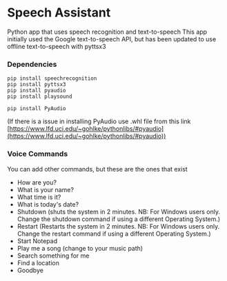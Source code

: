 # Speech Assistant

Python app that uses speech recognition and text-to-speech
This app initially used the Google text-to-speech API, but has been updated to use offline text-to-speech with pyttsx3

### Dependencies

```
pip install speechrecognition
pip install pyttsx3
pip install pyaudio
pip install playsound
```
```
pip install PyAudio
```
(If there is a issue in installing PyAudio use .whl file from this link [https://www.lfd.uci.edu/~gohlke/pythonlibs/#pyaudio](https://www.lfd.uci.edu/~gohlke/pythonlibs/#pyaudio))  

### Voice Commands

You can add other commands, but these are the ones that exist

- How are you?
- What is your name?
- What time is it?
- What is today's date?
- Shutdown (shuts the system in 2 minutes. NB: For Windows users only. Change the shutdown command if using a different Operating System.)
- Restart (Restarts the system in 2 minutes. NB: For Windows users only. Change the restart command if using a different Operating System.)
- Start Notepad
- Play me a song (change to your music path)
- Search something for me
- Find a location
- Goodbye
